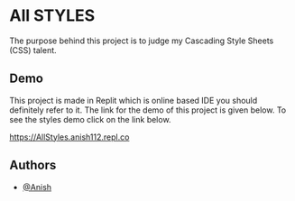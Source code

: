 # All STYLES

The purpose behind this project is to judge my Cascading Style Sheets (CSS) talent.


## Demo

This project is made in Replit which is online based IDE you should definitely refer to it. The link for the demo of this project is given below. To see the styles demo click on the link below.

https://AllStyles.anish112.repl.co

  
## Authors

- [@Anish](https://AllStyles.anish112.repl.co)
